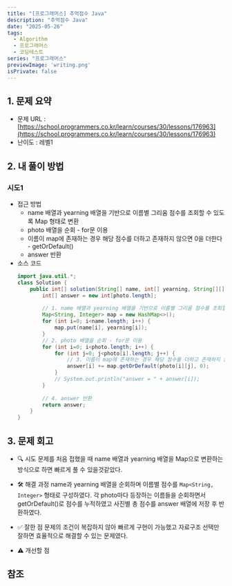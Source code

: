 ```yaml
---
title: "[프로그래머스] 추억점수 Java"
description: "추억점수 Java"
date: "2025-05-26"
tags:
  - Algorithm
  - 프로그래머스
  - 코딩테스트
series: "프로그래머스"
previewImage: 'writing.png'
isPrivate: false
---
```


## 1. 문제 요약
+ 문제 URL : [https://school.programmers.co.kr/learn/courses/30/lessons/176963](https://school.programmers.co.kr/learn/courses/30/lessons/176963)
+ 난이도 : 레벨1

## 2. 내 풀이 방법

### 시도1
+ 접근 방법
    + name 배열과 yearning 배열을 기반으로 이름별 그리움 점수를 조회할 수 있도록 Map 형태로 변환
    + photo 배열을 순회 - for문 이용
    + 이름이 map에 존재하는 경우 해당 점수를 더하고 존재하지 않으면 0을 더한다 - getOrDefault()
    + answer 반환
+ 소스 코드
    ```java
    import java.util.*;
    class Solution {
        public int[] solution(String[] name, int[] yearning, String[][] photo) {
            int[] answer = new int[photo.length];
            
            // 1. name 배열과 yearning 배열을 기반으로 이름별 그리움 점수를 조회할 수 있도록 Map 형태로 변환
            Map<String, Integer> map = new HashMap<>();
            for (int i=0; i<name.length; i++) {
                map.put(name[i], yearning[i]);
            }
            // 2. photo 배열을 순회 - for문 이용
            for (int i=0; i<photo.length; i++) {
                for (int j=0; j<photo[i].length; j++) {
                    // 3. 이름이 map에 존재하는 경우 해당 점수를 더하고 존재하지 않으면 0을 더한다 - getOrDefault
                    answer[i] += map.getOrDefault(photo[i][j], 0);
                }
                // System.out.println("answer = " + answer[i]);
            }
            
            // 4. answer 반환
            return answer;
        }
    }
    ```
## 3. 문제 회고
+ 🔍 시도
문제를 처음 접했을 때  name 배열과 yearning 배열을 Map으로 변환하는 방식으로 하면 빠르게 풀 수 있을것같았다.

+ 🛠 해결 과정
name과 yearning 배열을 순회하며 이름별 점수를 `Map<String, Integer>` 형태로 구성하였다. 각 photo마다 등장하는 이름들을 순회하면서 getOrDefault()로 점수를 누적하였고 사진별 총 점수를 answer 배열에 저장 후 반환하였다.

+ ✅ 잘한 점
문제의 조건이 복잡하지 않아 빠르게 구현이 가능했고 자료구조 선택만 잘하면 효율적으로 해결할 수 있는 문제였다.

+ ⚠ 개선할 점

## 참조